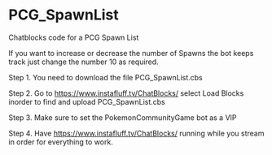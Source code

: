 # PCG_SpawnList
Chatblocks code for a PCG Spawn List

If you want to increase or decrease the number of Spawns the bot keeps track just change the number 10 as required.


Step 1. You need to download the file PCG_SpawnList.cbs  

Step 2. Go to https://www.instafluff.tv/ChatBlocks/ select Load Blocks inorder to find and upload  PCG_SpawnList.cbs

Step 3. Make sure to set the PokemonCommunityGame bot as a VIP

Step 4. Have https://www.instafluff.tv/ChatBlocks/ running while you stream in order for everything to work.
